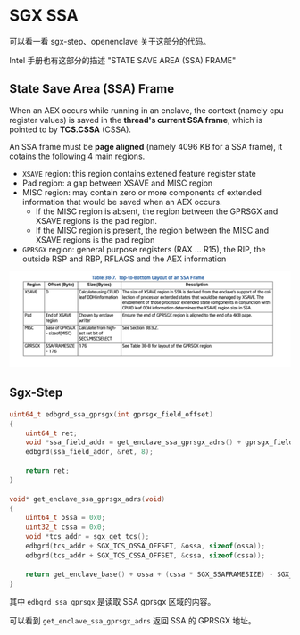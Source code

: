 # SGX SSA 

可以看一看 sgx-step、openenclave 关于这部分的代码。

Intel 手册也有这部分的描述 "STATE SAVE AREA (SSA) FRAME"


## State Save Area (SSA) Frame 

When an AEX occurs while running in an enclave, the context (namely cpu register values) is saved in the **thread's current SSA frame**, which is pointed to by **TCS.CSSA** (CSSA). 

An SSA frame must be **page aligned** (namely 4096 KB for a SSA frame),  it cotains the following 4 main regions. 

- `XSAVE` region: this region contains extened feature register state 
- Pad region: a gap between XSAVE and MISC region 
- MISC region: may contain zero or more components of extended information that would be saved when an AEX occurs. 
  - If the MISC region is absent, the region between the GPRSGX and XSAVE regions is the pad region.
  - If the MISC region is present, the region between the MISC and XSAVE regions is the pad region
- `GPRSGX` region: general purpose registers (RAX … R15), the RIP, the outside RSP and RBP, RFLAGS and the AEX information

![](2023-05-22-23-18-22.png)


## Sgx-Step  

```c
uint64_t edbgrd_ssa_gprsgx(int gprsgx_field_offset)
{
    uint64_t ret;
    void *ssa_field_addr = get_enclave_ssa_gprsgx_adrs() + gprsgx_field_offset;
    edbgrd(ssa_field_addr, &ret, 8);

    return ret;
}

void* get_enclave_ssa_gprsgx_adrs(void)
{
    uint64_t ossa = 0x0;
    uint32_t cssa = 0x0;
    void *tcs_addr = sgx_get_tcs();
    edbgrd(tcs_addr + SGX_TCS_OSSA_OFFSET, &ossa, sizeof(ossa));
    edbgrd(tcs_addr + SGX_TCS_CSSA_OFFSET, &cssa, sizeof(cssa));

    return get_enclave_base() + ossa + (cssa * SGX_SSAFRAMESIZE) - SGX_GPRSGX_SIZE;
}
```

其中 `edbgrd_ssa_gprsgx` 是读取 SSA gprsgx 区域的内容。

可以看到 `get_enclave_ssa_gprsgx_adrs` 返回 SSA 的 GPRSGX 地址。




